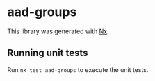 # aad-groups

This library was generated with [Nx](https://nx.dev).

## Running unit tests

Run `nx test aad-groups` to execute the unit tests.
